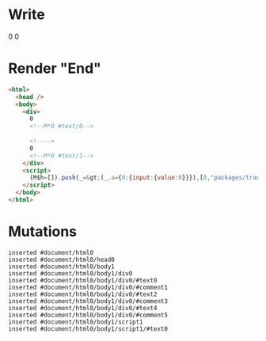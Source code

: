 # Write
  <div>0<!M*0 #text/0> <!>0<!M*0 #text/1></div><script>(M$h=[]).push(_=>(_.a={0:{input:{value:0}}}),[0,"packages/translator-tags/src/__tests__/fixtures/user-effect-abort-signal/template.marko_0_input",])</script>


# Render "End"
```html
<html>
  <head />
  <body>
    <div>
      0
      <!--M*0 #text/0-->
       
      <!---->
      0
      <!--M*0 #text/1-->
    </div>
    <script>
      (M$h=[]).push(_=&gt;(_.a={0:{input:{value:0}}}),[0,"packages/translator-tags/src/__tests__/fixtures/user-effect-abort-signal/template.marko_0_input",])
    </script>
  </body>
</html>
```

# Mutations
```
inserted #document/html0
inserted #document/html0/head0
inserted #document/html0/body1
inserted #document/html0/body1/div0
inserted #document/html0/body1/div0/#text0
inserted #document/html0/body1/div0/#comment1
inserted #document/html0/body1/div0/#text2
inserted #document/html0/body1/div0/#comment3
inserted #document/html0/body1/div0/#text4
inserted #document/html0/body1/div0/#comment5
inserted #document/html0/body1/script1
inserted #document/html0/body1/script1/#text0
```